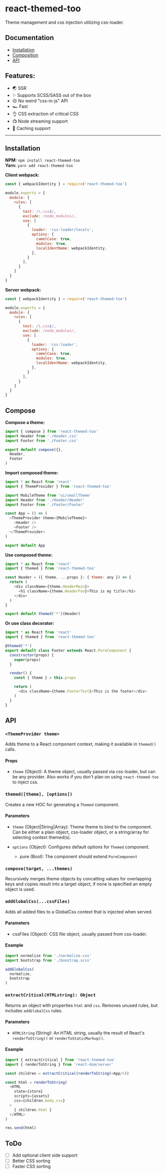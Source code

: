 # react-themed-too

Theme management and css injection utilizing css-loader.

## Documentation
- [Installation](#installation)
- [Composition](#compose)
- [API](#api)

## Features:
- 🌏 SSR
- ✨ Supports SCSS/SASS out of the box
- 😣 No weird "css-in-js" API
- 🏎 Fast
- 👌 CSS extraction of critical CSS
- 📺 Node streaming support
- 🧠 Caching support

---

## Installation  
**NPM:** `npm install react-themed-too`  
**Yarn:** `yarn add react-themed-too`

**Client webpack:**
```js
const { webpackIdentity } = require('react-themed-too')

module.exports = {
  module: {
    rules: [
      {
        test: /\.css$/,
        exclude: /node_modules/,
        use: [
          {
            loader: 'css-loader/locals',
            options: {
              camelCase: true,
              modules: true,
              localIdentName: webpackIdentity,
            },
          }
        ],
      }
    ]
  }
}
```

**Server webpack:**
```js
const { webpackIdentity } = require('react-themed-too')

module.exports = {
  module: {
    rules: [
      {
        test: /\.css$/,
        exclude: /node_modules/,
        use: [
          {
            loader: 'css-loader',
            options: {
              camelCase: true,
              modules: true,
              localIdentName: webpackIdentity,
            },
          }
        ],
      }
    ]
  }
}
```

## Compose

**Compose a theme:**
```js
import { compose } from 'react-themed-too'
import Header from './Header.css'
import Footer from './Footer.css'

export default compose({},
  Header,
  Footer
)
```

**Import composed theme:**
```js
import * as React from 'react'
import { ThemeProvider } from 'react-themed-too'

import MobileTheme from 'ui/smallTheme'
import Header from './Header/Header'
import Footer from './Footer/Footer'

const App = () => (
  <ThemeProvider theme={MobileTheme}>
    <Header />
    <Footer />
  </ThemeProvider>
)

export default App
```

**Use composed theme:**
```js
import * as React from 'react'
import { themed } from 'react-themed-too'

const Header = ({ theme, ...props }: { theme: any }) => {
  return (
    <div className={theme.HeaderMain}>
      <h1 className={theme.HeaderFoo}>This is my title</h1>
    </div>
  )
}

export default themed('*')(Header)
```

**Or use class decorator:**
```js
import * as React from 'react'
import { themed } from 'react-themed-too'

@themed('*')
export default class Footer extends React.PureComponent {
  constructor(props) {
    super(props)
  }

  render() {
    const { theme } = this.props

    return (
      <div className={theme.FooterText}>This is the footer</div>
    )
  }
}
```

## API

### `<ThemeProvider theme>`
Adds theme to a React component context, making it available in `themed()` calls.

#### Props

- `theme` (Object): A theme object, usually passed via css-loader, but can be any provider. Also works if you
don't plan on using `react-themed-too` to inject css.

### `themed([theme], [options])`
Creates a new HOC for generating a `Themed` component.

#### Parameters

- `theme` (Object|String|Array): Theme theme to bind to the component. Can be either a plain object, css-loader object, or
a string/array for selecting context themed(s).

- `options` (Object): Configures default options for `Themed` component.
  - pure (Bool): The component should extend `PureComponent`

### `compose(target, ...themes)`
Recursively merges theme objects by concatting values for overlapping keys and copies result into a target object, if none is specified an empty object is used.

### `addGlobalCss(...cssFiles)`
Adds all added files to a GlobalCss context that is injected when served.

#### Parameters

- cssFiles (Object): CSS file object, usually passed from css-loader.

#### Example

```js
import normalize from './normalize.css'
import bootstrap from './boostrap.scss'

addGlobalCss(
  normalize,
  bootstrap
)
```

### `extractCritical(HTMLstring): Object`
Returns an object with properties `html` and `css`. Removes unused rules, but includes `addGlobalCss` rules.

#### Parameters

- `HTMLString` (String): An HTML string, usually the result of React's `renderToString()` or `renderToStaticMarkup()`.

#### Example

```js
import { extractCritical } from 'react-themed-too'
import { renderToString } from 'react-dom/server'

const children = extractCritical(renderToString(<App/>))

const html = renderToString(
  <HTML
    state={store}
    scripts={assets}
    css={children.body.css}
  >
    { children.html }
  </HTML>
)

res.send(html)
```

## ToDo

- [ ] Add optional client side support
- [ ] Better CSS sorting
- [ ] Faster CSS sorting
